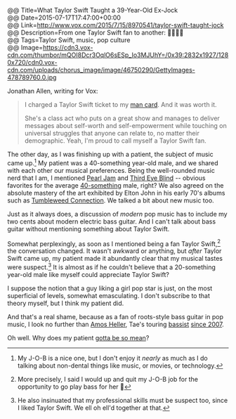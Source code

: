 @@ Title=What Taylor Swift Taught a 39-Year-Old Ex-Jock  
@@ Date=2015-07-17T17:47:00+00:00  
@@ Link=http://www.vox.com/2015/7/15/8970541/taylor-swift-taught-jock  
@@ Description=From one Taylor Swift fan to another: 💁🏾✌🏾  
@@ Tags=Taylor Swift, music, pop culture  
@@ Image=https://cdn3.vox-cdn.com/thumbor/mQOI8Dcr3OqlO6sESp_Io3MJUhY=/0x39:2832x1927/1280x720/cdn0.vox-cdn.com/uploads/chorus_image/image/46750290/GettyImages-478789760.0.jpg  

Jonathan Allen, writing for Vox:
>I charged a Taylor Swift ticket to my [man card][urbandictionary]. And it was worth it.
>
>She's a class act who puts on a great show and manages to deliver messages about self-worth and self-empowerment while touching on universal struggles that anyone can relate to, no matter their demographic. Yeah, I'm proud to call myself a Taylor Swift fan.

The other day, as I was finishing up with a patient, the subject of music came up.[^kt] My patient was a 40-something year-old male, and we shared with each other our musical preferences. Being the well-rounded music nerd that I am, I mentioned [Pearl Jam][wikipedia] and [Third Eye Blind][wikipedia 2] -- obvious favorites for the average [40-something][wikipedia 3] male, right? We also agreed on the absolute mastery of the art exhibited by Elton John in his early 70's albums such as [Tumbleweed Connection][wikipedia 4]. We talked a bit about new music too. 

Just as it always does, a discussion of *modern* pop music has to include my two cents about modern electric bass guitar. And I can't talk about bass guitar without mentioning something about Taylor Swift. 

Somewhat perplexingly, as soon as I mentioned being a fan Taylor Swift,[^ts] the conversation changed. It wasn't awkward or anything, but *after* Taylor Swift came up, my patient made it abundantly clear that my musical tastes were suspect.[^he] It is almost as if he couldn't believe that a 20-something year-old male like myself could appreciate Taylor Swift?

I suppose the notion that a guy liking a girl pop star is just, on the most superficial of levels, somewhat emasculating. I don't subscribe to that theory myself, but I think my patient did. 

And that's a real shame, because as a fan of roots-style bass guitar in pop music, I look no further than [Amos Heller][twitter], Tae's touring [bassist][youtu] [since 2007][bassguitarmagazine].

Oh well. Why does my patient [gotta be so mean][youtube]?

[^he]: He also insinuated that my professional skills must be suspect too, since I liked Taylor Swift. We ell oh ell'd together at that.
[^kt]: My J-O-B is a nice one, but I don't enjoy it *nearly* as much as I do talking about non-dental things like music, or movies, or technology.
[^ts]: More precisely, I said I would up and quit my J-O-B job for the opportunity to go play bass for her 🎸

[bassguitarmagazine]: http://www.bassguitarmagazine.com/news/amos-heller-profile/
[twitter]: https://twitter.com/amosjheller
[urbandictionary]: http://www.urbandictionary.com/define.php?term=Man+Card
[wikipedia]: https://en.wikipedia.org/wiki/Pearl_Jam
[wikipedia 2]: https://en.wikipedia.org/wiki/Third_Eye_Blind
[wikipedia 3]: https://en.wikipedia.org/wiki/1990s_in_music
[wikipedia 4]: https://en.wikipedia.org/wiki/Tumbleweed_Connection
[youtu]: https://youtu.be/vio0RidOMUM?t=47s
[youtube]: https://www.youtube.com/watch?v=RQuY8kERaU0